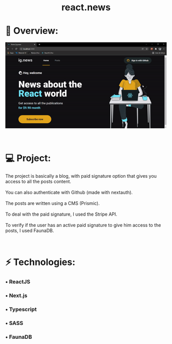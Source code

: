 <h1 align="center">react.news</h1>

# 🎥 Overview:

![App's gif](./public/reactNews.gif)

<br />

# 💻 Project:

The project is basically a blog, with paid signature option that gives you access to all the posts content. <br /> <br />
You can also authenticate with Github (made with nextauth). <br /> <br />
The posts are written using a CMS (Prismic). <br /> <br />
To deal with the paid signature, I used the Stripe API. <br /> <br />
To verify if the user has an active paid signature to give him access to the posts, I used FaunaDB.

<br />

# ⚡ Technologies:

### • ReactJS

### • Next.js

### • Typescript

### • SASS

### • FaunaDB
